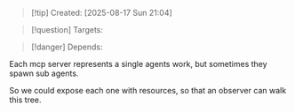 
>[!tip] Created: [2025-08-17 Sun 21:04]

>[!question] Targets: 

>[!danger] Depends: 

Each mcp server represents a single agents work, but sometimes they spawn sub agents.

So we could expose each one with resources, so that an observer can walk this tree.